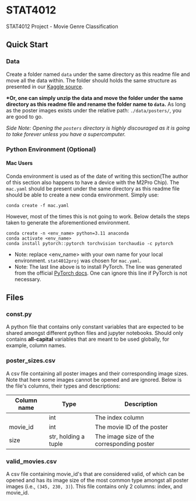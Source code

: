 # STAT4012

STAT4012 Project - Movie Genre Classification

## Quick Start

### Data

Create a folder named `data` under the same directory as this readme file and move all the data within. The folder should holds the same structure as presented in our [Kaggle source](https://www.kaggle.com/datasets/gsimonx37/letterboxd).

<strong>\*Or, one can simply unzip the data and move the folder under the same directory as this readme file and rename the folder name to `data`.</strong> As long as the poster images exists under the relative path: `./data/posters/`, you are good to go.

_Side Note: Opening the `posters` directory is highly discouraged as it is going to take forever unless you have a supercomputer._

### Python Environment (Optional)

#### Mac Users

Conda environment is used as of the date of writing this section(The author of this section also happens to have a device with the M2Pro Chip). The `mac.yaml` should be present under the same directory as this readme file should be able to create a new conda environment. Simply use:

```
conda create -f mac.yaml
```

However, most of the times this is not going to work. Below details the steps taken to generate the aforementioned environment.

```
conda create -n <env_name> python=3.11 anaconda
conda activate <env_name>
conda install pytorch::pytorch torchvision torchaudio -c pytorch
```

-   Note: replace \<env_name\> with your own name for your local environment. `stat4012proj` was chosen for `mac.yaml`.
-   Note: The last line above is to install PyTorch. The line was generated from the official [PyTorch docs](https://pytorch.org/get-started/locally/). One can ignore this line if PyTorch is not necessary.

## Files

### const.py

A python file that contains only constant variables that are expected to be shared amongst different python files and jupyter notebooks. Should only contains <strong>all-capital</strong> variables that are meant to be used globally, for example, column names.

### poster_sizes.csv

A csv file containing all poster images and their corresponding image sizes. Note that here some images cannot be opened and are ignored. Below is the file's columns, their types and descriptions:

| Column name | Type                 | Description                                |
| ----------- | -------------------- | ------------------------------------------ |
|             | int                  | The index column                           |
| movie_id    | int                  | The movie ID of the poster                 |
| size        | str, holding a tuple | The image size of the corresponding poster |

### valid_movies.csv

A csv file containing movie_id's that are considered valid, of which can be opened and has its image size of the most common type amongst all poster images (i.e., `(345, 230, 3)`). This file contains only 2 columns: index, and movie_id.
